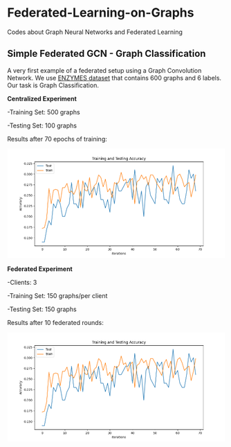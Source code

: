 # Federated-Learning-on-Graphs
Codes about Graph Neural Networks and Federated Learning

## Simple Federated GCN - Graph Classification
A very first example of a federated setup using a Graph Convolution Network.
We use [ENZYMES dataset](https://paperswithcode.com/dataset/enzymes) that contains 600 graphs and 6 labels. Our task is Graph Classification.

**Centralized Experiment**

-Training Set: 500 graphs

-Testing Set: 100 graphs

Results after 70 epochs of training:

![Centralized Results](/Simple_Federated_GCN/result_images/centralized_experiment1.png)

**Federated Experiment**

-Clients: 3

-Training Set: 150 graphs/per client

-Testing Set: 150 graphs

Results after 10 federated rounds:

![Centralized Results](/Simple_Federated_GCN/result_images/centralized_experiment1.png)
